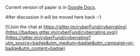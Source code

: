Current version of paper is in [Google Docs](https://docs.google.com/document/d/1Vz-yS9W-l-Wdqbw3n0SFwXyYFv0Xo-F4i8NbXQvGHxg/edit#heading=h.35nkun2).

After discussion it will be moved here back :-)

[![Join the chat at https://gitter.im/cyberFund/cyberrating](https://badges.gitter.im/cyberFund/cyberrating.svg)](https://gitter.im/cyberFund/cyberrating?utm_source=badge&utm_medium=badge&utm_campaign=pr-badge&utm_content=badge)
